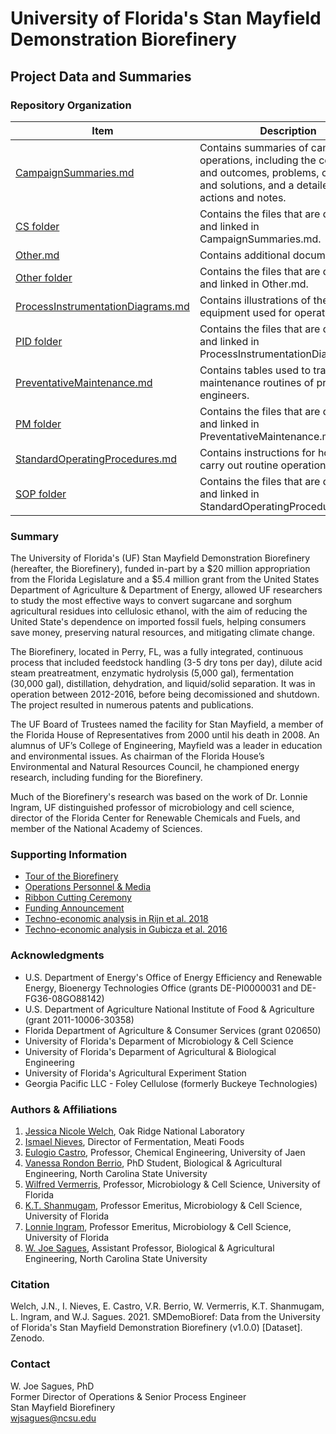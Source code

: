 # University of Florida's Stan Mayfield Demonstration Biorefinery

## Project Data and Summaries

### Repository Organization

| Item | Description |
| ----------- | ----------- |
| [CampaignSummaries.md](CampaignSummaries.md) | Contains summaries of campaign operations, including the conditions and outcomes, problems, challenges, and solutions, and a detailed list of actions and notes. |
| [CS folder](CS) | Contains the files that are described and linked in CampaignSummaries.md. |
| [Other.md](Other.md) | Contains additional documents. |
| [Other folder](Other) | Contains the files that are described and linked in Other.md. |
| [ProcessInstrumentationDiagrams.md](ProcessInstrumentationDiagrams.md) | Contains illustrations of the equipment used for operations. |
| [PID folder](PID) | Contains the files that are described and linked in ProcessInstrumentationDiagrams.md. |
| [PreventativeMaintenance.md](PreventativeMaintenance.md) | Contains tables used to track the maintenance routines of process engineers. |
| [PM folder](PM) | Contains the files that are described and linked in PreventativeMaintenance.md. |
| [StandardOperatingProcedures.md](StandardOperatingProcedures.md) | Contains instructions for how to carry out routine operations. |
| [SOP folder](SOP) | Contains the files that are described and linked in StandardOperatingProcedures.md. |

### Summary

The University of Florida's (UF) Stan Mayfield Demonstration Biorefinery (hereafter, the Biorefinery), funded in-part by a $20 million appropriation from the Florida Legislature and a $5.4 million grant from the United States Department of Agriculture & Department of Energy, allowed UF researchers to study the most effective ways to convert sugarcane and sorghum agricultural residues into cellulosic ethanol, with the aim of reducing the United State's dependence on imported fossil fuels, helping consumers save money, preserving natural resources, and mitigating climate change.

The Biorefinery, located in Perry, FL, was a fully integrated, continuous process that included feedstock handling (3-5 dry tons per day), dilute acid steam preatreatment, enzymatic hydrolysis (5,000 gal), fermentation (30,000 gal), distillation, dehydration, and liquid/solid separation. It was in operation between 2012-2016, before being decomissioned and shutdown. The project resulted in numerous patents and publications.

The UF Board of Trustees named the facility for Stan Mayfield, a member of the Florida House of Representatives from 2000 until his death in 2008. An alumnus of UF’s College of Engineering, Mayfield was a leader in education and environmental issues. As chairman of the Florida House’s Environmental and Natural Resources Council, he championed energy research, including funding for the Biorefinery.

Much of the Biorefinery's research was based on the work of Dr. Lonnie Ingram, UF distinguished professor of microbiology and cell science, director of the Florida Center for Renewable Chemicals and Fuels, and member of the National Academy of Sciences.

### Supporting Information

* [Tour of the Biorefinery](https://www.youtube.com/watch?v=cKX7svmyv80&t=1s)
* [Operations Personnel & Media](https://fcrc.ifas.ufl.edu/stan-mayfield-biorefinery/)
* [Ribbon Cutting Ceremony](https://fcrc.ifas.ufl.edu/media/fcrcifasufledu/smb/SM-Dedication.pdf)
* [Funding Announcement](https://www.energy.gov/articles/usda-and-doe-award-biomass-research-and-development-grants-reduce-americas-reliance)
* [Techno-economic analysis in Rijn et al. 2018](Other/Rijn_et_al._2018.pdf)
* [Techno-economic analysis in Gubicza et al. 2016](Other/Gubicza_et_al._2016.pdf)

### Acknowledgments

* U.S. Department of Energy's Office of Energy Efficiency and Renewable Energy, Bioenergy Technologies Office (grants DE-PI0000031 and DE-FG36-08GO88142)
* U.S. Department of Agriculture National Institute of Food & Agriculture (grant 2011-10006-30358)
* Florida Department of Agriculture & Consumer Services (grant 020650)
* University of Florida's Deparment of Microbiology & Cell Science
* University of Florida's Deparment of Agricultural & Biological Engineering
* University of Florida's Agricultural Experiment Station
* Georgia Pacific LLC - Foley Cellulose (formerly Buckeye Technologies)

### Authors & Affiliations

1. [Jessica Nicole Welch](https://www.ornl.gov/staff-profile/jessica-n-welch), Oak Ridge National Laboratory
2. [Ismael Nieves](https://www.linkedin.com/in/ismael-nieves-70698052/), Director of Fermentation, Meati Foods
3. [Eulogio Castro](http://www4.ujaen.es/~ecastro/), Professor, Chemical Engineering, University of Jaen
4. [Vanessa Rondon Berrio](https://www.linkedin.com/in/vanessa-rondon-berrio-biotech/), PhD Student, Biological & Agricultural Engineering, North Carolina State University
5. [Wilfred Vermerris](https://microcell.ufl.edu/people/faculty-directory/vermerris/), Professor, Microbiology & Cell Science, University of Florida
6. [K.T. Shanmugam](https://microcell.ufl.edu/people/faculty-directory/shanmugam/), Professor Emeritus, Microbiology & Cell Science, University of Florida
7. [Lonnie Ingram](https://microcell.ufl.edu/people/faculty-directory/ingram/), Professor Emeritus, Microbiology & Cell Science, University of Florida
8. [W. Joe Sagues](https://www.bae.ncsu.edu/people/wjsagues/), Assistant Professor, Biological & Agricultural Engineering, North Carolina State University

### Citation

Welch, J.N., I. Nieves, E. Castro, V.R. Berrio, W. Vermerris, K.T. Shanmugam, L. Ingram, and W.J. Sagues. 2021. SMDemoBioref: Data from the University of Florida's Stan Mayfield Demonstration Biorefinery (v1.0.0) [Dataset]. Zenodo. 

### Contact

W. Joe Sagues, PhD  
Former Director of Operations & Senior Process Engineer  
Stan Mayfield Biorefinery  
wjsagues@ncsu.edu 
